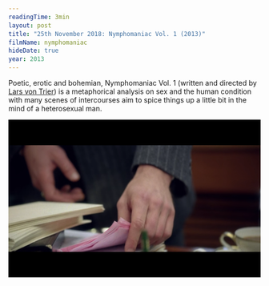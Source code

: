 ```yaml
---
readingTime: 3min
layout: post
title: "25th November 2018: Nymphomaniac Vol. 1 (2013)"
filmName: nymphomaniac
hideDate: true
year: 2013
---
```


Poetic, erotic and bohemian, Nymphomaniac Vol. 1 (written and directed by [Lars von Trier](https://en.wikipedia.org/wiki/Lars_von_Trier)) is a metaphorical analysis on sex and the human condition with many scenes of intercourses aim to spice things up a little bit in the mind of a heterosexual man.

<img src="/img/nymphomaniac.png">
